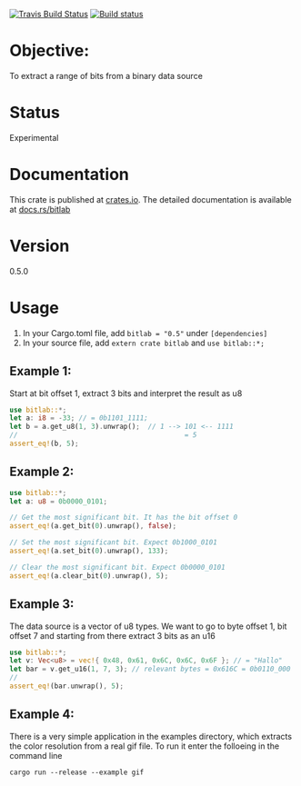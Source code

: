 [![Travis Build Status](https://api.travis-ci.org/kkayal/bitlab.svg?branch=master)](https://travis-ci.org/kkayal/bitlab)
[![Build status](https://ci.appveyor.com/api/projects/status/drb2hj2hy1bcs9ve?svg=true)](https://ci.appveyor.com/project/kkayal/bitlab)

# Objective:

To extract a range of bits from a binary data source

# Status

Experimental

# Documentation

This crate is published at [crates.io](https://crates.io/crates/bitlab). The detailed documentation is available at [docs.rs/bitlab](https://docs.rs/bitlab/)

# Version

0.5.0

# Usage

1. In your Cargo.toml file, add `bitlab = "0.5"` under `[dependencies]`
2. In your source file, add `extern crate bitlab` and `use bitlab::*;`

## Example 1: 

Start at bit offset 1, extract 3 bits and interpret the result as u8

```rust
use bitlab::*;
let a: i8 = -33; // = 0b1101_1111;
let b = a.get_u8(1, 3).unwrap();  // 1 --> 101 <-- 1111
//                                         = 5
assert_eq!(b, 5);
```

## Example 2:

```rust
use bitlab::*;
let a: u8 = 0b0000_0101;

// Get the most significant bit. It has the bit offset 0
assert_eq!(a.get_bit(0).unwrap(), false);

// Set the most significant bit. Expect 0b1000_0101
assert_eq!(a.set_bit(0).unwrap(), 133);

// Clear the most significant bit. Expect 0b0000_0101
assert_eq!(a.clear_bit(0).unwrap(), 5);
```

## Example 3: 

The data source is a vector of u8 types. We want to go to byte offset 1, 
bit offset 7 and starting from there extract 3 bits as an u16

```rust
use bitlab::*;
let v: Vec<u8> = vec!{ 0x48, 0x61, 0x6C, 0x6C, 0x6F }; // = "Hallo"
let bar = v.get_u16(1, 7, 3); // relevant bytes = 0x616C = 0b0110_000  --> 1_01 <-- 10_1100
//                                                                         = 5
assert_eq!(bar.unwrap(), 5);
```

## Example 4:

There is a very simple application in the examples directory, which extracts the color resolution from a real gif file. To run it enter the folloeing in the command line

```
cargo run --release --example gif
```
